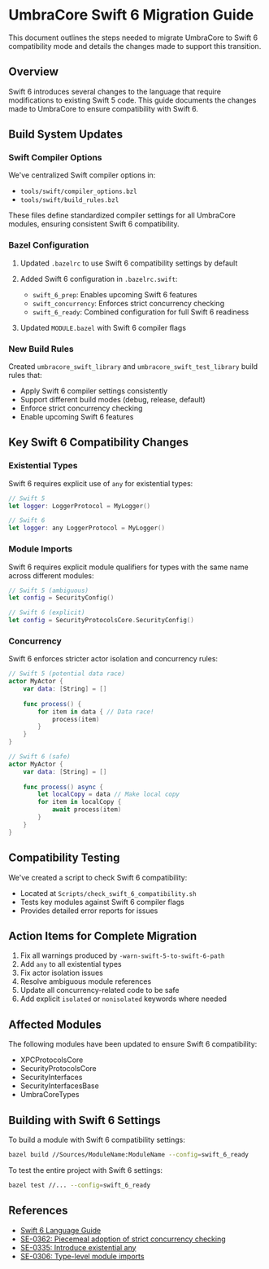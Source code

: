 # UmbraCore Swift 6 Migration Guide

This document outlines the steps needed to migrate UmbraCore to Swift 6 compatibility mode and details the changes made to support this transition.

## Overview

Swift 6 introduces several changes to the language that require modifications to existing Swift 5 code. This guide documents the changes made to UmbraCore to ensure compatibility with Swift 6.

## Build System Updates

### Swift Compiler Options

We've centralized Swift compiler options in:
- `tools/swift/compiler_options.bzl`
- `tools/swift/build_rules.bzl`

These files define standardized compiler settings for all UmbraCore modules, ensuring consistent Swift 6 compatibility.

### Bazel Configuration

1. Updated `.bazelrc` to use Swift 6 compatibility settings by default
2. Added Swift 6 configuration in `.bazelrc.swift`:
   - `swift_6_prep`: Enables upcoming Swift 6 features
   - `swift_concurrency`: Enforces strict concurrency checking
   - `swift_6_ready`: Combined configuration for full Swift 6 readiness

3. Updated `MODULE.bazel` with Swift 6 compiler flags

### New Build Rules

Created `umbracore_swift_library` and `umbracore_swift_test_library` build rules that:
- Apply Swift 6 compiler settings consistently
- Support different build modes (debug, release, default)
- Enforce strict concurrency checking
- Enable upcoming Swift 6 features

## Key Swift 6 Compatibility Changes

### Existential Types

Swift 6 requires explicit use of `any` for existential types:

```swift
// Swift 5
let logger: LoggerProtocol = MyLogger()

// Swift 6
let logger: any LoggerProtocol = MyLogger()
```

### Module Imports

Swift 6 requires explicit module qualifiers for types with the same name across different modules:

```swift
// Swift 5 (ambiguous)
let config = SecurityConfig()

// Swift 6 (explicit)
let config = SecurityProtocolsCore.SecurityConfig()
```

### Concurrency

Swift 6 enforces stricter actor isolation and concurrency rules:

```swift
// Swift 5 (potential data race)
actor MyActor {
    var data: [String] = []
    
    func process() {
        for item in data { // Data race!
            process(item)
        }
    }
}

// Swift 6 (safe)
actor MyActor {
    var data: [String] = []
    
    func process() async {
        let localCopy = data // Make local copy
        for item in localCopy {
            await process(item)
        }
    }
}
```

## Compatibility Testing

We've created a script to check Swift 6 compatibility:
- Located at `Scripts/check_swift_6_compatibility.sh`
- Tests key modules against Swift 6 compiler flags
- Provides detailed error reports for issues

## Action Items for Complete Migration

1. Fix all warnings produced by `-warn-swift-5-to-swift-6-path`
2. Add `any` to all existential types
3. Fix actor isolation issues
4. Resolve ambiguous module references
5. Update all concurrency-related code to be safe
6. Add explicit `isolated` or `nonisolated` keywords where needed

## Affected Modules

The following modules have been updated to ensure Swift 6 compatibility:

- XPCProtocolsCore
- SecurityProtocolsCore
- SecurityInterfaces
- SecurityInterfacesBase
- UmbraCoreTypes

## Building with Swift 6 Settings

To build a module with Swift 6 compatibility settings:

```bash
bazel build //Sources/ModuleName:ModuleName --config=swift_6_ready
```

To test the entire project with Swift 6 settings:

```bash
bazel test //... --config=swift_6_ready
```

## References

- [Swift 6 Language Guide](https://www.swift.org/swift-6-evolution/)
- [SE-0362: Piecemeal adoption of strict concurrency checking](https://github.com/apple/swift-evolution/blob/main/proposals/0362-piecemeal-strict-concurrency-checking.md)
- [SE-0335: Introduce existential any](https://github.com/apple/swift-evolution/blob/main/proposals/0335-existential-any.md)
- [SE-0306: Type-level module imports](https://github.com/apple/swift-evolution/blob/main/proposals/0306-actors.md)
